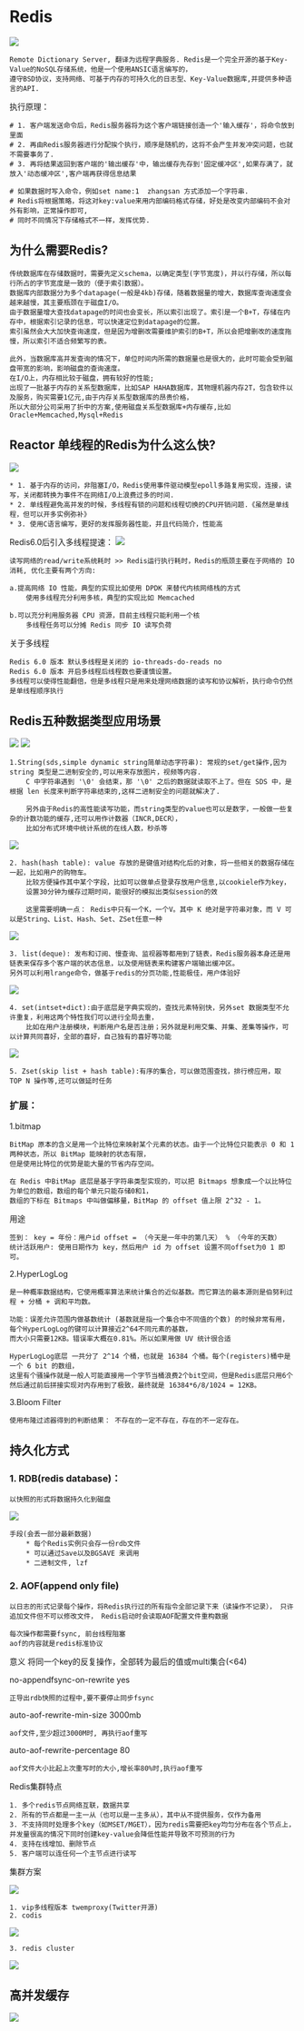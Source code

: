 # Redis

![](img/redis_info.png)

	Remote Dictionary Server, 翻译为远程字典服务. Redis是一个完全开源的基于Key-Value的NoSQL存储系统，他是一个使用ANSIC语言编写的，
	遵守BSD协议，支持网络、可基于内存的可持久化的日志型、Key-Value数据库,并提供多种语言的API.
执行原理：

	# 1. 客户端发送命令后，Redis服务器将为这个客户端链接创造一个'输入缓存'，将命令放到里面
	# 2. 再由Redis服务器进行分配挨个执行，顺序是随机的，这将不会产生并发冲突问题，也就不需要事务了.
	# 3. 再将结果返回到客户端的'输出缓存'中，输出缓存先存到'固定缓冲区',如果存满了，就放入'动态缓冲区',客户端再获得信息结果

	# 如果数据时写入命令，例如set name:1  zhangsan 方式添加一个字符串.
	# Redis将根据策略，将这对key:value来用内部编码格式存储，好处是改变内部编码不会对外有影响，正常操作即可,
	# 同时不同情况下存储格式不一样，发挥优势.
## 为什么需要Redis?

	传统数据库在存储数据时，需要先定义schema，以确定类型(字节宽度)，并以行存储，所以每行所占的字节宽度是一致的（便于索引数据）。
	数据库内部数据分为多个datapage(一般是4kb)存储，随着数据量的增大，数据库查询速度会越来越慢，其主要瓶颈在于磁盘I/O。
	由于数据量增大查找datapage的时间也会变长，所以索引出现了。索引是一个B+T，存储在内存中，根据索引记录的信息，可以快速定位到datapage的位置。
    索引虽然会大大加快查询速度，但是因为增删改需要维护索引的B+T，所以会把增删改的速度拖慢，所以索引不适合频繁写的表。
    
	此外，当数据库高并发查询的情况下，单位时间内所需的数据量也是很大的，此时可能会受到磁盘带宽的影响，影响磁盘的查询速度。
	在I/O上，内存相比较于磁盘，拥有较好的性能;
	出现了一批基于内存的关系型数据库，比如SAP HAHA数据库，其物理机器内存2T，包含软件以及服务，购买需要1亿元,由于内存关系型数据库的昂贵价格，
	所以大部分公司采用了折中的方案,使用磁盘关系型数据库+内存缓存,比如 Oracle+Memcached,Mysql+Redis

## Reactor 单线程的Redis为什么这么快?
![](.redis_images/reason_why_redis_so_fast.png)

	* 1. 基于内存的访问，非阻塞I/O，Redis使用事件驱动模型epoll多路复用实现，连接，读写，关闭都转换为事件不在网络I/O上浪费过多的时间.
	* 2. 单线程避免高并发的时候，多线程有锁的问题和线程切换的CPU开销问题.《虽然是单线程，但可以开多实例弥补》
	* 3. 使用C语言编写，更好的发挥服务器性能，并且代码简介，性能高
	
Redis6.0后引入多线程提速：
![](.redis_images/reactor_model.png)

    读写网络的read/write系统耗时 >> Redis运行执行耗时，Redis的瓶颈主要在于网络的 IO 消耗, 优化主要有两个方向:
    
    a.提高网络 IO 性能，典型的实现比如使用 DPDK 来替代内核网络栈的方式
        使用多线程充分利用多核，典型的实现比如 Memcached
        
    b.可以充分利用服务器 CPU 资源，目前主线程只能利用一个核
        多线程任务可以分摊 Redis 同步 IO 读写负荷
关于多线程

    Redis 6.0 版本 默认多线程是关闭的 io-threads-do-reads no
    Redis 6.0 版本 开启多线程后线程数也要谨慎设置。
    多线程可以使得性能翻倍，但是多线程只是用来处理网络数据的读写和协议解析，执行命令仍然是单线程顺序执行
    
	
## Redis五种数据类型应用场景
![](.redis_images/redis_db_structure.png)
![](img/string.png)

	1.String(sds,simple dynamic string简单动态字符串): 常规的set/get操作,因为string 类型是二进制安全的,可以用来存放图片，视频等内容.
	    C 中字符串遇到 '\0' 会结束，那 '\0' 之后的数据就读取不上了。但在 SDS 中，是根据 len 长度来判断字符串结束的,这样二进制安全的问题就解决了.
	    
        另外由于Redis的高性能读写功能，而string类型的value也可以是数字，一般做一些复杂的计数功能的缓存,还可以用作计数器（INCR,DECR），
		比如分布式环境中统计系统的在线人数，秒杀等

![](img/hash.png)

	2. hash(hash table): value 存放的是键值对结构化后的对象，将一些相关的数据存储在一起，比如用户的购物车。
	    比较方便操作其中某个字段，比如可以做单点登录存放用户信息,以cookiele作为key，
		设置30分钟为缓存过期时间，能很好的模拟出类似session的效
		
		这里需要明确一点： Redis中只有一个K，一个V。其中 K 绝对是字符串对象，而 V 可以是String、List、Hash、Set、ZSet任意一种
		
![](img/list.png)

	3. list(deque): 发布和订阅、慢查询、监视器等都用到了链表，Redis服务器本身还是用链表来保存多个客户端的状态信息，以及使用链表来构建客户端输出缓冲区。
    另外可以利用lrange命令，做基于redis的分页功能,性能极佳，用户体验好
	
![](img/set.png)

	4. set(intset+dict):由于底层是字典实现的，查找元素特别快，另外set 数据类型不允许重复，利用这两个特性我们可以进行全局去重，
		比如在用户注册模块，判断用户名是否注册；另外就是利用交集、并集、差集等操作，可以计算共同喜好，全部的喜好，自己独有的喜好等功能

![](img/sort_set.png)		

	5. Zset(skip list + hash table):有序的集合，可以做范围查找，排行榜应用，取 TOP N 操作等,还可以做延时任务
	
### 扩展：
1.bitmap
    
    BitMap 原本的含义是用一个比特位来映射某个元素的状态。由于一个比特位只能表示 0 和 1 两种状态，所以 BitMap 能映射的状态有限，
    但是使用比特位的优势是能大量的节省内存空间。
    
    在 Redis 中BitMap 底层是基于字符串类型实现的，可以把 Bitmaps 想象成一个以比特位为单位的数组，数组的每个单元只能存储0和1，
    数组的下标在 Bitmaps 中叫做偏移量，BitMap 的 offset 值上限 2^32 - 1。
    
用途

    签到： key = 年份：用户id offset = （今天是一年中的第几天） % （今年的天数）
    统计活跃用户: 使用日期作为 key，然后用户 id 为 offset 设置不同offset为0 1 即可。
    
    
2.HyperLogLog

    是一种概率数据结构，它使用概率算法来统计集合的近似基数。而它算法的最本源则是伯努利过程 + 分桶 + 调和平均数。
    
    功能：误差允许范围内做基数统计 (基数就是指一个集合中不同值的个数) 的时候非常有用，每个HyperLogLog的键可以计算接近2^64不同元素的基数，
    而大小只需要12KB。错误率大概在0.81%。所以如果用做 UV 统计很合适
    
    HyperLogLog底层 一共分了 2^14 个桶，也就是 16384 个桶。每个(registers)桶中是一个 6 bit 的数组，
    这里有个骚操作就是一般人可能直接用一个字节当桶浪费2个bit空间，但是Redis底层只用6个然后通过前后拼接实现对内存用到了极致，最终就是 16384*6/8/1024 = 12KB。
    
3.Bloom Filter

    使用布隆过滤器得到的判断结果： 不存在的一定不存在，存在的不一定存在。
    

	
## 持久化方式

### 1. RDB(redis database)：
    以快照的形式将数据持久化到磁盘
![](.redis_images/rdb_format.png)

    手段(会丢一部分最新数据) 
        * 每个Redis实例只会存一份rdb文件
        * 可以通过Save以及BGSAVE 来调用 
        * 二进制文件, lzf
    
### 2. AOF(append only file)
    
    以日志的形式记录每个操作，将Redis执行过的所有指令全部记录下来（读操作不记录）， 只许追加文件但不可以修改文件， Redis启动时会读取AOF配置文件重构数据

    每次操作都需要fsync, 前台线程阻塞
    aof的内容就是redis标准协议

意义 
    将同一个key的反复操作，全部转为最后的值或multi集合(<64)

no-appendfsync-on-rewrite yes

    正导出rdb快照的过程中,要不要停止同步fsync 
auto-aof-rewrite-min-size 3000mb

    aof文件,至少超过3000M时, 再执行aof重写 
auto-aof-rewrite-percentage 80

    aof文件大小比起上次重写时的大小,增长率80%时,执行aof重写

Redis集群特点

    1. 多个redis节点网络互联，数据共享  
    2. 所有的节点都是一主一从（也可以是一主多从），其中从不提供服务，仅作为备用  
    3. 不支持同时处理多个key（如MSET/MGET），因为redis需要把key均匀分布在各个节点上，
    并发量很高的情况下同时创建key-value会降低性能并导致不可预测的行为  
    4. 支持在线增加、删除节点  
    5. 客户端可以连任何一个主节点进行读写

集群方案

![](.redis_images/codis_vs_cluster.png)

    1. vip多线程版本 twemproxy(Twitter开源)
    2. codis

![](.redis_images/codis.png)

    3. redis cluster
![](.redis_images/redis_cluster.png)

## 高并发缓存
![](.redis_images/high_concurrency_buffer.png)

